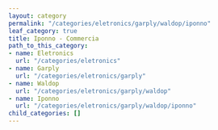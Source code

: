 ```yaml
---
layout: category
permalink: "/categories/eletronics/garply/waldop/iponno"
leaf_category: true
title: Iponno - Commercia
path_to_this_category:
- name: Eletronics
  url: "/categories/eletronics"
- name: Garply
  url: "/categories/eletronics/garply"
- name: Waldop
  url: "/categories/eletronics/garply/waldop"
- name: Iponno
  url: "/categories/eletronics/garply/waldop/iponno"
child_categories: []
---
```


